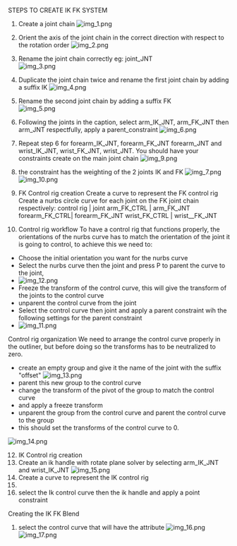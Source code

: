 STEPS TO CREATE IK FK SYSTEM

1. Create a joint chain
![img_1.png](img_1.png)

2. Orient the axis of the joint chain in the correct direction with respect to the rotation order
![img_2.png](img_2.png)

3. Rename the joint chain correctly eg: joint_JNT \
![img_3.png](img_3.png)

4. Duplicate the joint chain twice and rename the first joint chain by adding a suffix IK
![img_4.png](img_4.png)

5. Rename the second joint chain by adding a suffix FK \
![img_5.png](img_5.png)

6. Following the joints in the caption, select arm_IK_JNT, arm_FK_JNT then arm_JNT
respectfully, apply a parent_constraint
![img_6.png](img_6.png)

7. Repeat step 6 for forearm_IK_JNT, forearm_FK_JNT forearm_JNT
and wrist_IK_JNT, wrist_FK_JNT, wrist_JNT.
You should have your constraints create on the main joint chain
![img_9.png](img_9.png)
8. the constraint has the weighting of the 2 joints IK and FK
![img_7.png](img_7.png)
![img_10.png](img_10.png)

9. FK Control rig creation
Create a curve to represent the FK control rig
Create a nurbs circle curve for each joint on the FK joint chain respectively:
control rig | joint
arm_FK_CTRL    | arm_FK_JNT
forearm_FK_CTRL| forearm_FK_JNT
wrist_FK_CTRL  | wrist__FK_JNT

10. Control rig workflow
To have a control rig that functions properly, the orientations of the nurbs
curve has to match the orientation of the joint it is going to control, to achieve this we
need to:
 - Choose the initial orientation you want for the nurbs curve
 - Select the nurbs curve then the joint and press P to parent the curve to the joint,
 - ![img_12.png](img_12.png)
 - Freeze the transform of the control curve, this will give the transform of the joints 
to the control curve
 - unparent the control curve from the joint
 - Select the control curve then joint and apply a parent constraint 
wih the following settings for the parent constraint
 - ![img_11.png](img_11.png)

Control rig organization 
We need to arrange the control curve properly in the outliner, but before 
doing so the transforms has to be neutralized to zero.
- create an empty group and give it the name of the joint with the suffix "offset"
![img_13.png](img_13.png)
- parent this new group to the control curve 
- change the transform of the pivot of the group to match the control curve
- and apply a freeze transform 
- unparent the group from the control curve and parent the control curve to the group
- this should set the transforms of the control curve to 0.

![img_14.png](img_14.png)

12. IK Control rig creation
13. Create an ik handle with rotate plane solver by selecting arm_IK_JNT and wrist_IK_JNT
![img_15.png](img_15.png)
14. Create a curve to represent the IK control rig
15. 
16. select the Ik control curve then the ik handle and apply a point constraint

Creating the IK FK Blend
1. select the control curve that will have the attribute
![img_16.png](img_16.png)
![img_17.png](img_17.png)
